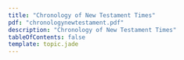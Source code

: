 ```yaml
---
title: "Chronology of New Testament Times"
pdf: "chronologynewtestament.pdf"
description: "Chronology of New Testament Times"
tableOfContents: false
template: topic.jade
---
```

